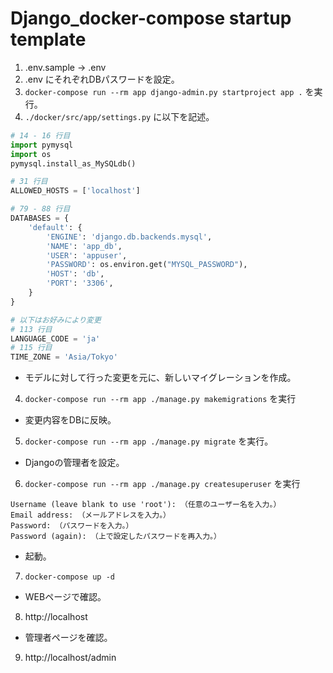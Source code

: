 # Django_docker-compose startup template

1. .env.sample -> .env
2. .env にそれぞれDBパスワードを設定。
3. `docker-compose run --rm app django-admin.py startproject app .` を実行。
4. `./docker/src/app/settings.py` に以下を記述。
```py
# 14 - 16 行目
import pymysql
import os
pymysql.install_as_MySQLdb()

# 31 行目
ALLOWED_HOSTS = ['localhost']

# 79 - 88 行目
DATABASES = {
    'default': {
        'ENGINE': 'django.db.backends.mysql',
        'NAME': 'app_db',
        'USER': 'appuser',
        'PASSWORD': os.environ.get("MYSQL_PASSWORD"),
        'HOST': 'db',
        'PORT': '3306',
    }
}

# 以下はお好みにより変更
# 113 行目
LANGUAGE_CODE = 'ja'
# 115 行目
TIME_ZONE = 'Asia/Tokyo'
```

- モデルに対して行った変更を元に、新しいマイグレーションを作成。
4. `docker-compose run --rm app ./manage.py makemigrations` を実行
- 変更内容をDBに反映。
5. `docker-compose run --rm app ./manage.py migrate` を実行。
- Djangoの管理者を設定。
6. `docker-compose run --rm app ./manage.py createsuperuser` を実行
```
Username (leave blank to use 'root'): （任意のユーザー名を入力。）
Email address: （メールアドレスを入力。）
Password: （パスワードを入力。）
Password (again): （上で設定したパスワードを再入力。）
```
- 起動。
7. `docker-compose up -d`
- WEBページで確認。
8. http://localhost
- 管理者ページを確認。
9. http://localhost/admin